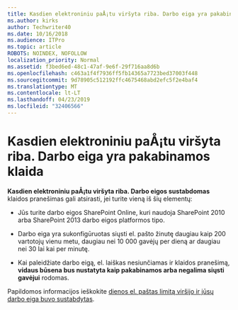 ```yaml
---
title: Kasdien elektroniniu paÅ¡tu viršyta riba. Darbo eiga yra pakabinamos klaida
ms.author: kirks
author: Techwriter40
ms.date: 10/16/2018
ms.audience: ITPro
ms.topic: article
ROBOTS: NOINDEX, NOFOLLOW
localization_priority: Normal
ms.assetid: f3bed6ed-48c1-47af-9e6f-29f716aa8d6b
ms.openlocfilehash: c463a1f4f7936ff5fb14365a7723bed37003f448
ms.sourcegitcommit: 9d78905c512192ffc4675468abd2efc5f2e4baf4
ms.translationtype: MT
ms.contentlocale: lt-LT
ms.lasthandoff: 04/23/2019
ms.locfileid: "32406566"
---
```

# <a name="daily-email-limit-exceeded-workflow-is-suspended-error"></a>Kasdien elektroniniu paÅ¡tu viršyta riba. Darbo eiga yra pakabinamos klaida

 **Kasdien elektroniniu paÅ¡tu viršyta riba. Darbo eigos sustabdomas** klaidos pranešimas gali atsirasti, jei turite vieną iš šių elementų: 
  
- Jūs turite darbo eigos SharePoint Online, kuri naudoja SharePoint 2010 arba SharePoint 2013 darbo eigos platformos tipo.
    
- Darbo eiga yra sukonfigūruotas siųsti el. pašto žinutę daugiau kaip 200 vartotojų vienu metu, daugiau nei 10 000 gavėjų per dieną ar daugiau nei 30 lai kai per minutę.
    
- Kai paleidžiate darbo eigą, el. laiškas nesiunčiamas ir klaidos pranešimą, **vidaus būsena bus nustatyta kaip pakabinamos arba negalima siųsti gavėjui** rodomas. 
    
Papildomos informacijos ieškokite [dienos el. paštas limitą viršijo ir jūsų darbo eiga buvo sustabdytas](https://go.microsoft.com/fwlink/?Linkid=2031137).
  
